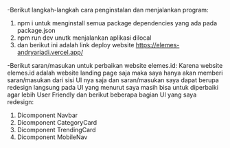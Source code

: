 -Berikut langkah-langkah cara penginstalan dan menjalankan program:

1.  npm i untuk menginstall semua package dependencies yang ada pada package.json
2.  npm run dev unutk menjalankan aplikasi dilocal
3.  dan berikut ini adalah link deploy website https://elemes-andryariadi.vercel.app/

-Berikut saran/masukan untuk perbaikan website elemes.id:
Karena website elemes.id adalah website landing page saja maka saya hanya akan memberi saran/masukan dari sisi UI nya saja dan saran/masukan saya dapat berupa redesign langsung pada UI yang menurut saya masih bisa untuk diperbaiki agar lebih User Friendly dan berikut beberapa bagian UI yang saya redesign:

1. Dicomponent Navbar
2. Dicomponent CategoryCard
3. Dicomponent TrendingCard
4. Dicomponent MobileNav
